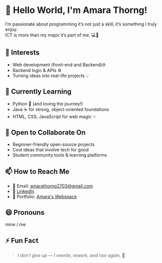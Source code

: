 # 👋 Hello World, I'm Amara Thorng!

I’m passionate about programming it’s not just a skill, it’s something I truly enjoy.  
ICT is more than my major it’s part of me. 💻💫  


## 👀 Interests
- Web development (front-end and Backend)🌐
- Backend logic & APIs ⚙️
- Turning ideas into real-life projects 💡

## 🌱 Currently Learning
- Python 🐍 (and loving the journey!)
- Java ☕ for strong, object-oriented foundations
- HTML, CSS, JavaScript for web magic ✨

## 💞️ Open to Collaborate On
- Beginner-friendly open-source projects
- Cool ideas that involve tech for good
- Student community tools & learning platforms

## 📫 How to Reach Me
- 📩 Email: amarathorng2703@gmail.com 
- 🔗 [LinkedIn](https://www.linkedin.com/in/thorng-amara-b0725a26b/) 
- 💼 Portfolio: [Amara's Webspace](...) 

## 😄 Pronouns
mine / me

## ⚡ Fun Fact
> *I don’t give up — I rewrite, rework, and rise again.* 🚀

<!---
Amara273/Amara273 is a ✨ special ✨ repository because its `README.md` (this file) appears on your GitHub profile.
You can click the Preview link to take a look at your changes.
--->
